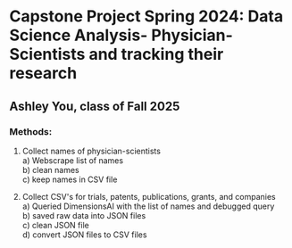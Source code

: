 # Capstone Project Spring 2024: Data Science Analysis- Physician-Scientists and tracking their research

## Ashley You, class of Fall 2025

### Methods:
1. Collect names of physician-scientists <br />
 a) Webscrape list of names <br />
 b) clean names <br />
 c) keep names in CSV file <br />

2. Collect CSV's for trials, patents, publications, grants, and companies  <br />
  a) Queried DimensionsAI with the list of names and debugged query <br />
  b) saved raw data into JSON files <br />
  c) clean JSON file <br />
  d) convert JSON files to CSV files


